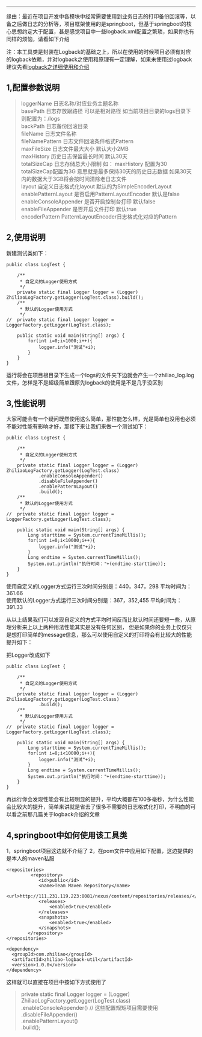 
****

缘由：最近在项目开发中各模块中经常需要使用到业务日志的打印备份回滚等，以备之后做日志的分析等，项目框架使用的是springboot，但基于springboot的核心思想约定大于配置，甚是感觉项目中一些logback.xml配置之繁琐，如果你也有同样的烦恼，请看如下介绍

注：本工具类是封装在Logback的基础之上，所以在使用的时候项目必须有对应的logback依赖，并对logback之使用和原理有一定理解，如果未使用过logback建议先看[logback之详细使用和介绍](https://github.com/zhiliao666/java-log/tree/master/zhiliao-logback)


## 1,配置参数说明

>loggerName  日志名称/对应业务主题名称  
 basePath   日志存放跟路径 可以是相对路径 如当前项目目录的logs目录下 则配置为：/logs  
 backPath  日志备份回滚目录  
 fileName   日志文件名称  
 fileNamePattern 日志文件回滚条件格式Pattern  
 maxFileSize 日志文件最大大小 默认大小2MB  
 maxHistory  历史日志保留最长时间 默认30天  
 totalSizeCap 日志存储总大小限制 如： maxHistory 配置为30 totalSizeCap配置为3G 意思就是最多保持30天的历史日志数据 如果30天内的数据大于3GB将会按时间清除老日志文件   
 layout 自定义日志格式化layout 默认的为SimpleEncoderLayout  
 enablePatternLayout 是否启用PatternLayoutEncoder 默认是false  
 enableConsoleAppender 是否开启控制台打印 默认false  
 enableFileAppender 是否开启文件打印 默认true  
 encoderPattern PatternLayoutEncoder日志格式化对应的Pattern  
 
 ## 2,使用说明
 
新建测试类如下：

```
public class LogTest {
	
	/**
	 * 自定义的Logger使用方式
	 */
	private static final Logger logger = (Logger) ZhiliaoLogFactory.getLogger(LogTest.class).build();
	/**
	 * 默认的Logger使用方式
	 */
//	private static final Logger logger = LoggerFactory.getLogger(LogTest.class);
	
	public static void main(String[] args) {
		for(int i=0;i<1000;i++){
			logger.info("测试"+i);
		}
	}
}
```

运行将会在项目根目录下生成一个logs的文件夹下边就会产生一个zhiliao_log.log文件，怎样是不是超级简单跟原先logback的使用是不是几乎没区别

## 3,性能说明

大家可能会有一个疑问既然使用这么简单，那性能怎么样，光是简单也没用也必须不能对性能有影响才好，那接下来让我们来做一个测试如下：

```
public class LogTest {
	
	/**
	 * 自定义的Logger使用方式
	 */
	private static final Logger logger = (Logger) ZhiliaoLogFactory.getLogger(LogTest.class)
			.enableConsoleAppender()
			.disableFileAppender()
			.enablePatternLayout()
			.build();
	/**
	 * 默认的Logger使用方式 
	 */
//	private static final Logger logger = LoggerFactory.getLogger(LogTest.class);
	
	public static void main(String[] args) {
		Long starttime = System.currentTimeMillis();
		for(int i=0;i<10000;i++){
			logger.info("测试"+i);
		}
		Long endtime = System.currentTimeMillis();
		System.out.println("执行时间："+(endtime-starttime));
	}
}
```

使用自定义的Logger方式运行三次时间分别是：440，347，298  平均时间为：361.66  
使用默认的Logger方式运行三次时间分别是：367，352,455 平均时间为：391.33  

从以上结果我们可以发现自定义的方式平均时间反而比默认时间还要短一些，从原理分析来上以上两种用法性能其实是没有任何区别，
但是如果你的业务上仅仅只是想打印简单的message信息，那么可以使用自定义的打印将会有比较大的性能提升如下：

把Logger改成如下
```
public class LogTest {
	
	/**
	 * 自定义的Logger使用方式
	 */
	private static final Logger logger = (Logger) ZhiliaoLogFactory.getLogger(LogTest.class)
			.build();
	/**
	 * 默认的Logger使用方式 
	 */
//	private static final Logger logger = LoggerFactory.getLogger(LogTest.class);
	
	public static void main(String[] args) {
		Long starttime = System.currentTimeMillis();
		for(int i=0;i<10000;i++){
			logger.info("测试"+i);
		}
		Long endtime = System.currentTimeMillis();
		System.out.println("执行时间："+(endtime-starttime));
	}
}
```

再运行你会发现性能会有比较明显的提升，平均大概都在100多毫秒，为什么性能会比较大的提升，简单来讲就是省去了很多不需要的日志格式化打印，不明白的可以看之前那几篇关于logback介绍的文章


## 4,springboot中如何使用该工具类

1，springboot项目这边就不介绍了
2，在pom文件中应用如下配置，这边提供的是本人的maven私服
```
<repositories>
	 	 <repository>
	        <id>public</id>
	        <name>Team Maven Repository</name>
	        <url>http://111.231.119.223:8081/nexus/content/repositories/releases/</url>
	        <releases>
	            <enabled>true</enabled>
	        </releases>
	        <snapshots>
	            <enabled>true</enabled>
	        </snapshots>
	    </repository>
</repositories>

<dependency>
  <groupId>com.zhiliao</groupId>
  <artifactId>zhiliao-logback-util</artifactId>
  <version>1.0.0</version>
</dependency>
```

这样就可以直接在项目中按如下方式使用了

>private static final Logger logger = (Logger) ZhiliaoLogFactory.getLogger(LogTest.class)
			.enableConsoleAppender() // 这些配置规矩项目需要使用  
			.disableFileAppender()  
			.enablePatternLayout()  
			.build();